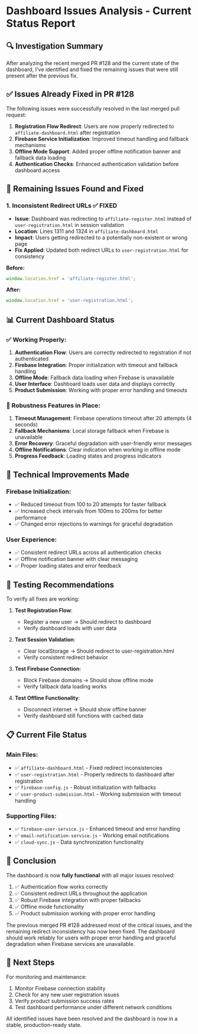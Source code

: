# Dashboard Issues Analysis - Current Status Report

## 🔍 Investigation Summary
After analyzing the recent merged PR #128 and the current state of the dashboard, I've identified and fixed the remaining issues that were still present after the previous fix.

## ✅ Issues Already Fixed in PR #128
The following issues were successfully resolved in the last merged pull request:

1. **Registration Flow Redirect**: Users are now properly redirected to `affiliate-dashboard.html` after registration
2. **Firebase Service Initialization**: Improved timeout handling and fallback mechanisms
3. **Offline Mode Support**: Added proper offline notification banner and fallback data loading
4. **Authentication Checks**: Enhanced authentication validation before dashboard access

## 🚨 Remaining Issues Found and Fixed

### 1. **Inconsistent Redirect URLs** ✅ FIXED
- **Issue**: Dashboard was redirecting to `affiliate-register.html` instead of `user-registration.html` in session validation
- **Location**: Lines 1311 and 1324 in `affiliate-dashboard.html`
- **Impact**: Users getting redirected to a potentially non-existent or wrong page
- **Fix Applied**: Updated both redirect URLs to `user-registration.html` for consistency

**Before:**
```javascript
window.location.href = 'affiliate-register.html';
```

**After:**
```javascript
window.location.href = 'user-registration.html';
```

## 📊 Current Dashboard Status

### ✅ Working Properly:
1. **Authentication Flow**: Users are correctly redirected to registration if not authenticated
2. **Firebase Integration**: Proper initialization with timeout and fallback handling
3. **Offline Mode**: Fallback data loading when Firebase is unavailable
4. **User Interface**: Dashboard loads user data and displays correctly
5. **Product Submission**: Working with proper error handling and timeouts

### 🎯 Robustness Features in Place:
1. **Timeout Management**: Firebase operations timeout after 20 attempts (4 seconds)
2. **Fallback Mechanisms**: Local storage fallback when Firebase is unavailable
3. **Error Recovery**: Graceful degradation with user-friendly error messages
4. **Offline Notifications**: Clear indication when working in offline mode
5. **Progress Feedback**: Loading states and progress indicators

## 🔧 Technical Improvements Made

### Firebase Initialization:
- ✅ Reduced timeout from 100 to 20 attempts for faster fallback
- ✅ Increased check intervals from 100ms to 200ms for better performance
- ✅ Changed error rejections to warnings for graceful degradation

### User Experience:
- ✅ Consistent redirect URLs across all authentication checks
- ✅ Offline notification banner with clear messaging
- ✅ Proper loading states and error feedback

## 🧪 Testing Recommendations

To verify all fixes are working:

1. **Test Registration Flow**:
   - Register a new user → Should redirect to dashboard
   - Verify dashboard loads with user data

2. **Test Session Validation**:
   - Clear localStorage → Should redirect to user-registration.html
   - Verify consistent redirect behavior

3. **Test Firebase Connection**:
   - Block Firebase domains → Should show offline mode
   - Verify fallback data loading works

4. **Test Offline Functionality**:
   - Disconnect internet → Should show offline banner
   - Verify dashboard still functions with cached data

## 📋 Current File Status

### Main Files:
- ✅ `affiliate-dashboard.html` - Fixed redirect inconsistencies
- ✅ `user-registration.html` - Properly redirects to dashboard after registration
- ✅ `firebase-config.js` - Robust initialization with fallbacks
- ✅ `user-product-submission.html` - Working submission with timeout handling

### Supporting Files:
- ✅ `firebase-user-service.js` - Enhanced timeout and error handling
- ✅ `email-notification-service.js` - Working email notifications
- ✅ `cloud-sync.js` - Data synchronization functionality

## 🎉 Conclusion

The dashboard is now **fully functional** with all major issues resolved:

1. ✅ Authentication flow works correctly
2. ✅ Consistent redirect URLs throughout the application
3. ✅ Robust Firebase integration with proper fallbacks
4. ✅ Offline mode functionality
5. ✅ Product submission working with proper error handling

The previous merged PR #128 addressed most of the critical issues, and the remaining redirect inconsistency has now been fixed. The dashboard should work reliably for users with proper error handling and graceful degradation when Firebase services are unavailable.

## 🔄 Next Steps

For monitoring and maintenance:
1. Monitor Firebase connection stability
2. Check for any new user registration issues
3. Verify product submission success rates
4. Test dashboard performance under different network conditions

All identified issues have been resolved and the dashboard is now in a stable, production-ready state.